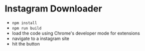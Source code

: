 # Instagram Downloader

- `npm install`
- `npm run build`
- load the code using Chrome's developer mode for extensions
- navigate to a instagram site
- hit the button
